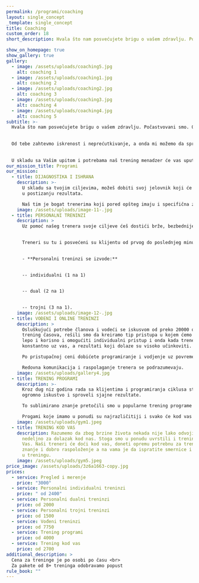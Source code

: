 ```yaml
---
permalink: /programi/coaching
layout: single_concept
_template: single_concept
title: Coaching
custom_order: 18
short_description: Hvala što nam posvećujete brigu o vašem zdravlju. Počastvovani smo. Opravdaćemo vasa očekivanja. Baš zbog toga razvili smo sistem kroz koji prolaze naši klijenti i u tom sistemu početna dijagnostika i merenja su kamen temeljac dobrog budućeg rada i rezultata. Od tebe zahtevmo iskrenost i neprećutkivanje, a onda mi možemo da sprovedemo detaljnu analizu i istu tumačimo. U skladu sa Vašim upitom i potrebama naš trening menadzer će vas uputiti na trenera koji će vas na najbolji način voditi do ciljeva i bićete ponosni na ostvarene rezultate.

show_on_homepage: true
show_gallery: true
gallery:
  - image: /assets/uploads/coaching5.jpg
    alt: coaching 1
  - image: /assets/uploads/coaching1.jpg
    alt: coaching 2
  - image: /assets/uploads/coaching2.jpg
    alt: coaching 3
  - image: /assets/uploads/coaching3.jpg
    alt: coaching 4
  - image: /assets/uploads/coaching4.jpg
    alt: coaching 5
subtitle: >-
  Hvala što nam posvećujete brigu o vašem zdravlju. Počastvovani smo. Opravdaćemo vasa očekivanja. Baš zbog toga razvili smo sistem kroz koji prolaze naši klijenti i u tom sistemu početna dijagnostika i merenja su kamen temeljac dobrog budućeg rada i rezultata. 
  
  
  Od tebe zahtevmo iskrenost i neprećutkivanje, a onda mi možemo da sprovedemo detaljnu analizu i istu tumačimo. 
  
  
  U skladu sa Vašim upitom i potrebama naš trening menadzer će vas uputiti na trenera koji će vas na najbolji način voditi do ciljeva i bićete ponosni na ostvarene rezultate.
our_mission_title: Programi
our_mission:
  - title: DIJAGNOSTIKA I ISHRANA
    description: >-
      U skladu sa tvojim ciljevima, možeš dobiti svoj jelovnik koji će ti pomoći
      u postizanju rezultata.

      Naš tim je bogat trenerima koji pored opšteg imaju i specifična znanja.
    image: /assets/uploads/image-11-.jpg
  - title: PERSONALNI TRENINZI
    description: >
      Uz pomoć našeg trenera svoje ciljeve ćeš dostići brže, bezbednije, efikasnije i uz maksimum benefita. 
      

      Treneri su tu i posvećeni su klijentu od prvog do poslednjeg minuta treninga, kao i prilokom planiranja i kreiranja trening programa zarad što boljeg i celishodnijeg napredka. 
      

      - **Personalni treninzi se izvode:**
      

      -- individualni (1 na 1) 
      

      -- dual (2 na 1) 
      

      -- trojni (3 na 1).
    image: /assets/uploads/image-12-.jpg
  - title: VOĐENI I ONLINE TRENINZI
    description: >
      Osluškujući potrebe članova i vodeći se iskusvom od preko 20000 odrađenih
      trening časova, rešili smo da kreiramo tip pristupa u kojem ćemo spojiti
      lepo i korisno i omogućiti individualni pristup i onda kada trener nije
      konstantno uz vas, a rezultati koji dolaze su visoko učinkoviti.

      Po pristupačnoj ceni dobićete programiranje i vodjenje uz povremeni nadzor. 

      Redovna komunikacija i raspolaganje trenera se podrazumevaju.
    image: /assets/uploads/gallery4.jpg
  - title: TRENING PROGRAMI
    description: >-
      Kroz dug niz godina rada sa klijentima i programiranja ciklusa stekli smo
      ogromno iskustvo i sproveli sjajne rezultate.

      To sublimirano znanje pretočili smo u popularne trening programe koje možeš kupiti i raditi po njima, kod nas ili pak negde drugde.

      Progami koje imamo u ponudi su najrazličitiji i svako će kod vas pronaći ono što odgovara ličnim željama i potrebama.
    image: /assets/uploads/gym1.jpeg
  - title: TRENING KOD VAS
    description: Razumemo da zbog brzine života nekada nije lako odvojiti par sati
      nedeljno za dolazak kod nas. Stoga smo u ponudu uvrstili i trening kod
      Vas. Naši treneri će doći kod vas, doneti opremu potrebnu za trening,
      znanje i dobro raspoloženje a na vama je da ispratite smernice i istrajete
      u treningu.
    image: /assets/uploads/gym5.jpeg
price_image: /assets/uploads/3z6a1663-copy.jpg
prices:
  - service: Pregled i merenje
    price: "3000"
  - service: Personalni individualni treninzi
    price: " od 2400"
  - service: Personalni dualni treninzi
    price: od 2000
  - service: Personalni trojni treninzi
    price: od 1500
  - service: Vođeni treninzi
    price: od 7750
  - service: Trening programi
    price: od 4000
  - service: Trening kod vas
    price: od 2700
additional_description: >
  Cena za treninge je po osobi po času <br>
  Za pakete od 8+ treninga odobravamo popust
rule_book: ""
---
```

